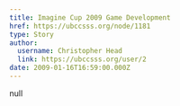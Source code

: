 ```yaml
---
title: Imagine Cup 2009 Game Development 
href: https://ubccsss.org/node/1181
type: Story
author:
  username: Christopher Head
  link: https://ubccsss.org/user/2
date: 2009-01-16T16:59:00.000Z
---
```


null